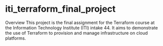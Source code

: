 # iti_terraform_final_project
Overview
This project is the final assignment for the Terraform course at the Information Technology Institute (ITI) intake 44. It aims to demonstrate the use of Terraform to provision and manage infrastructure on cloud platforms.
